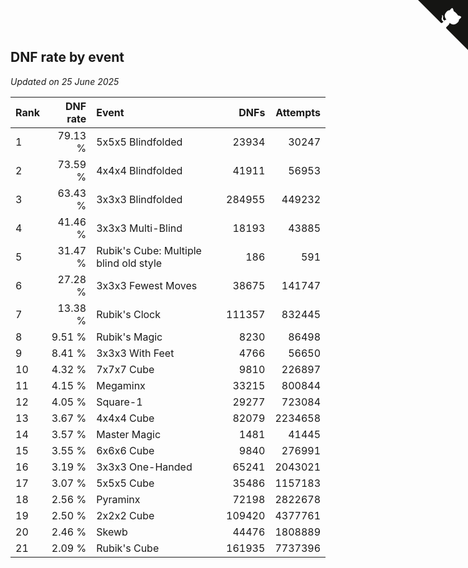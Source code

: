 ## DNF rate by event

*Updated on 25 June 2025*

| Rank | DNF rate | Event | DNFs | Attempts |
| :--- | ---: | :--- | ---: | ---: |
| 1 | 79.13 % | 5x5x5 Blindfolded | 23934 | 30247 |
| 2 | 73.59 % | 4x4x4 Blindfolded | 41911 | 56953 |
| 3 | 63.43 % | 3x3x3 Blindfolded | 284955 | 449232 |
| 4 | 41.46 % | 3x3x3 Multi-Blind | 18193 | 43885 |
| 5 | 31.47 % | Rubik's Cube: Multiple blind old style | 186 | 591 |
| 6 | 27.28 % | 3x3x3 Fewest Moves | 38675 | 141747 |
| 7 | 13.38 % | Rubik's Clock | 111357 | 832445 |
| 8 | 9.51 % | Rubik's Magic | 8230 | 86498 |
| 9 | 8.41 % | 3x3x3 With Feet | 4766 | 56650 |
| 10 | 4.32 % | 7x7x7 Cube | 9810 | 226897 |
| 11 | 4.15 % | Megaminx | 33215 | 800844 |
| 12 | 4.05 % | Square-1 | 29277 | 723084 |
| 13 | 3.67 % | 4x4x4 Cube | 82079 | 2234658 |
| 14 | 3.57 % | Master Magic | 1481 | 41445 |
| 15 | 3.55 % | 6x6x6 Cube | 9840 | 276991 |
| 16 | 3.19 % | 3x3x3 One-Handed | 65241 | 2043021 |
| 17 | 3.07 % | 5x5x5 Cube | 35486 | 1157183 |
| 18 | 2.56 % | Pyraminx | 72198 | 2822678 |
| 19 | 2.50 % | 2x2x2 Cube | 109420 | 4377761 |
| 20 | 2.46 % | Skewb | 44476 | 1808889 |
| 21 | 2.09 % | Rubik's Cube | 161935 | 7737396 |


<a href="https://github.com/JustinTimeCuber/wca_statistics" class="github-corner" aria-label="View source on Github"><svg width="80" height="80" viewBox="0 0 250 250" style="fill:#151513; color:#fff; position: absolute; top: 0; border: 0; right: 0;" aria-hidden="true"><path d="M0,0 L115,115 L130,115 L142,142 L250,250 L250,0 Z"></path><path d="M128.3,109.0 C113.8,99.7 119.0,89.6 119.0,89.6 C122.0,82.7 120.5,78.6 120.5,78.6 C119.2,72.0 123.4,76.3 123.4,76.3 C127.3,80.9 125.5,87.3 125.5,87.3 C122.9,97.6 130.6,101.9 134.4,103.2" fill="currentColor" style="transform-origin: 130px 106px;" class="octo-arm"></path><path d="M115.0,115.0 C114.9,115.1 118.7,116.5 119.8,115.4 L133.7,101.6 C136.9,99.2 139.9,98.4 142.2,98.6 C133.8,88.0 127.5,74.4 143.8,58.0 C148.5,53.4 154.0,51.2 159.7,51.0 C160.3,49.4 163.2,43.6 171.4,40.1 C171.4,40.1 176.1,42.5 178.8,56.2 C183.1,58.6 187.2,61.8 190.9,65.4 C194.5,69.0 197.7,73.2 200.1,77.6 C213.8,80.2 216.3,84.9 216.3,84.9 C212.7,93.1 206.9,96.0 205.4,96.6 C205.1,102.4 203.0,107.8 198.3,112.5 C181.9,128.9 168.3,122.5 157.7,114.1 C157.9,116.9 156.7,120.9 152.7,124.9 L141.0,136.5 C139.8,137.7 141.6,141.9 141.8,141.8 Z" fill="currentColor" class="octo-body"></path></svg></a><style>.github-corner:hover .octo-arm{animation:octocat-wave 560ms ease-in-out}@keyframes octocat-wave{0%,100%{transform:rotate(0)}20%,60%{transform:rotate(-25deg)}40%,80%{transform:rotate(10deg)}}@media (max-width:500px){.github-corner:hover .octo-arm{animation:none}.github-corner .octo-arm{animation:octocat-wave 560ms ease-in-out}}</style>

